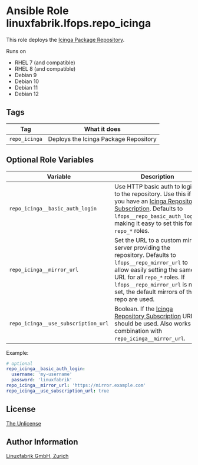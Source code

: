 # Ansible Role linuxfabrik.lfops.repo_icinga

This role deploys the [Icinga Package Repository](https://packages.icinga.com/).

Runs on

* RHEL 7 (and compatible)
* RHEL 8 (and compatible)
* Debian 9
* Debian 10
* Debian 11
* Debian 12


## Tags

| Tag           | What it does                          |
| ---           | ------------                          |
| `repo_icinga` | Deploys the Icinga Package Repository |


## Optional Role Variables

| Variable | Description | Default Value |
| -------- | ----------- | ------------- |
| `repo_icinga__basic_auth_login` | Use HTTP basic auth to login to the repository. Use this if you have an [Icinga Repository Subscription](https://icinga.com/subscription/). Defaults to `lfops__repo_basic_auth_login`, making it easy to set this for all `repo_*` roles. | `{{ lfops__repo_basic_auth_login \| default("") }}` |
| `repo_icinga__mirror_url` | Set the URL to a custom mirror server providing the repository. Defaults to `lfops__repo_mirror_url` to allow easily setting the same URL for all `repo_*` roles. If `lfops__repo_mirror_url` is not set, the default mirrors of the repo are used. | `'{{ lfops__repo_mirror_url \| default("") }}'` |
| `repo_icinga__use_subscription_url` | Boolean. If the [Icinga Repository Subscription](https://icinga.com/subscription/) URL should be used. Also works in combination with ``repo_icinga__mirror_url``. | `false` |

Example:
```yaml
# optional
repo_icinga__basic_auth_login:
  username: 'my-username'
  password: 'linuxfabrik'
repo_icinga__mirror_url: 'https://mirror.example.com'
repo_icinga__use_subscription_url: true
```


## License

[The Unlicense](https://unlicense.org/)


## Author Information

[Linuxfabrik GmbH, Zurich](https://www.linuxfabrik.ch)
